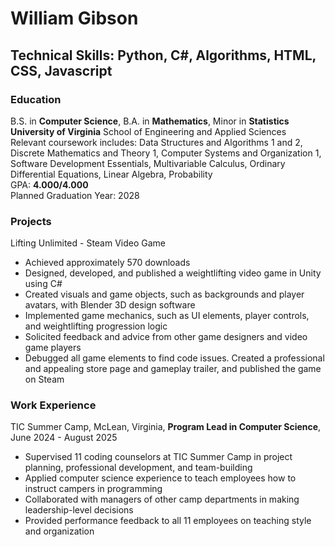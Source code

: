 # William Gibson
## Technical Skills: Python, C#, Algorithms, HTML, CSS, Javascript


### Education
B.S. in **Computer Science**, B.A. in **Mathematics**, Minor in **Statistics**\
**University of Virginia** School of Engineering and Applied Sciences\
Relevant coursework includes: Data Structures and Algorithms 1 and 2, Discrete Mathematics and Theory 1, Computer Systems and Organization 1, Software Development Essentials, Multivariable Calculus, Ordinary Differential Equations, Linear Algebra, Probability\
GPA: **4.000/4.000**\
Planned Graduation Year: 2028

### Projects
Lifting Unlimited - Steam Video Game
-	Achieved approximately 570 downloads
-	Designed, developed, and published a weightlifting video game in Unity using C#
-	Created visuals and game objects, such as backgrounds and player avatars, with Blender 3D design software
-	Implemented game mechanics, such as UI elements, player controls, and weightlifting progression logic
-	Solicited feedback and advice from other game designers and video game players
-	Debugged all game elements to find code issues. Created a professional and appealing store page and gameplay trailer, and published the game on Steam



### Work Experience
TIC Summer Camp, McLean, Virginia, **Program Lead in Computer Science**, June 2024 - August 2025
- Supervised 11 coding counselors at TIC Summer Camp in project planning, professional development, and team-building
-	Applied computer science experience to teach employees how to instruct campers in programming
-	Collaborated with managers of other camp departments in making leadership-level decisions
-	Provided performance feedback to all 11 employees on teaching style and organization
